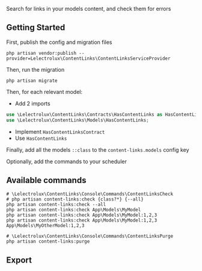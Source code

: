 Search for links in your models content, and check them for errors

## Getting Started

First, publish the config and migration files
```shell
php artisan vendor:publish --provider=Lelectrolux\ContentLinks\ContentLinksServiceProvider
```

Then, run the migration
```shell
php artisan migrate
```

Then, for each relevant model:
* Add 2 imports
```php
use \Lelectrolux\ContentLinks\Contracts\HasContentLinks as HasContentLinksContract;
use \Lelectrolux\ContentLinks\Models\HasContentLinks;
```
* Implement `HasContentLinksContract`
* Use `HasContentLinks`

Finally, add all the models `::class` to the `content-links.models` config key

Optionally, add the commands to your scheduler

## Available commands

```shell
# \Lelectrolux\ContentLinks\Console\Commands\ContentLinksCheck
# php artisan content-links:check {class?*} {--all}
php artisan content-links:check --all
php artisan content-links:check App\Models\MyModel
php artisan content-links:check App\Models\MyModel:1,2,3
php artisan content-links:check App\Models\MyModel:1,2,3 App\Models\MyOtherModel:1,2,3
```

```shell
# \Lelectrolux\ContentLinks\Console\Commands\ContentLinksPurge
php artisan content-links:purge
```

## Export

